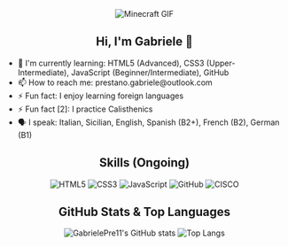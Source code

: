 <div align="center">
  
<img src="./MinecraftGIF.gif" alt="Minecraft GIF"/>

## Hi, I'm Gabriele 👋
</div>

<ul>
  <li>🌱 I'm currently learning: HTML5 (Advanced), CSS3 (Upper-Intermediate), JavaScript (Beginner/Intermediate), GitHub</li>
  <li>📫 How to reach me: prestano.gabriele@outlook.com</li>
  <li>⚡ Fun fact: I enjoy learning foreign languages</li>
  <li>⚡ Fun fact [2]: I practice Calisthenics</li>
  <li>🗣️ I speak: Italian, Sicilian, English, Spanish (B2+), French (B2), German (B1)</li>
</ul>

<div align=center>
<h2>Skills (Ongoing)</h2>

![HTML5](https://img.shields.io/badge/html5-%23E34F26.svg?style=for-the-badge&logo=html5&logoColor=white)
![CSS3](https://img.shields.io/badge/css3-%231572B6.svg?style=for-the-badge&logo=css3&logoColor=white)
![JavaScript](https://img.shields.io/badge/javascript-%23323330.svg?style=for-the-badge&logo=javascript&logoColor=%23F7DF1E)
![GitHub](https://img.shields.io/badge/github-%23121011.svg?style=for-the-badge&logo=github&logoColor=white)
![CISCO](https://img.shields.io/badge/Cisco-1ba0e2?style=for-the-badge&logo=cisco&logoColor=white)

## GitHub Stats & Top Languages

![GabrielePre11's GitHub stats](https://github-readme-stats.vercel.app/api?username=GabrielePre11&show_icons=true&count_private=true&hide=prs&theme=dark) ![Top Langs](https://github-readme-stats.vercel.app/api/top-langs/?username=GabrielePre11&layout=compact&theme=dark)

<!--
**GabrielePre11/GabrielePre11** is a ✨ _special_ ✨ repository because its `README.md` (this file) appears on your GitHub profile.
-->
